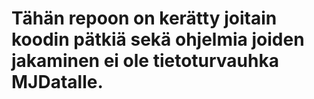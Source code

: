 # Tähän repoon on kerätty joitain koodin pätkiä sekä ohjelmia joiden jakaminen ei ole tietoturvauhka MJDatalle.
